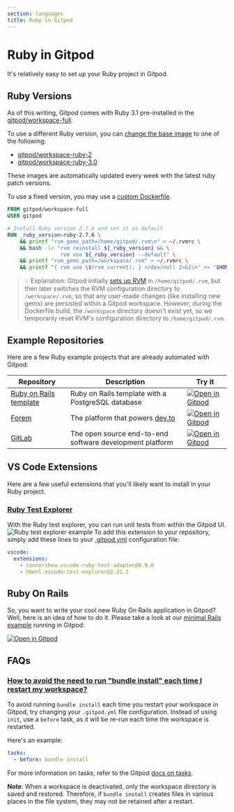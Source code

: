 ```yaml
---
section: languages
title: Ruby in Gitpod
---
```


<script context="module">
  export const prerender = true;
</script>

# Ruby in Gitpod

It's relatively easy to set up your Ruby project in Gitpod.

## Ruby Versions

As of this writing, Gitpod comes with Ruby 3.1 pre-installed in the [gitpod/workspace-full](https://hub.docker.com/r/gitpod/workspace-full).

To use a different Ruby version, you can [change the base image](https://www.gitpod.io/docs/configure/workspaces/workspace-image#configure-a-public-docker-image) to one of the following:

- [gitpod/workspace-ruby-2](https://hub.docker.com/r/gitpod/workspace-ruby-2)
- [gitpod/workspace-ruby-3.0](https://hub.docker.com/r/gitpod/workspace-ruby-3.0)

These images are automatically updated every week with the latest ruby patch versions.

To use a fixed version, you may use a [custom Dockerfile](https://www.gitpod.io/docs/configure/workspaces/workspace-image#configure-a-custom-dockerfile).

```dockerfile
FROM gitpod/workspace-full
USER gitpod

# Install Ruby version 2.7.6 and set it as default
RUN _ruby_version=ruby-2.7.6 \
    && printf "rvm_gems_path=/home/gitpod/.rvm\n" > ~/.rvmrc \
    && bash -lc "rvm reinstall ${_ruby_version} && \
                 rvm use ${_ruby_version} --default" \
    && printf "rvm_gems_path=/workspace/.rvm" > ~/.rvmrc \
    && printf "{ rvm use \$(rvm current); } >/dev/null 2>&1\n" >> "$HOME/.bashrc.d/70-ruby"
```

> 💡 Explanation: Gitpod initially [sets up RVM](https://github.com/gitpod-io/workspace-images/blob/481f7600b725e0ab507fbf8377641a562a475625/chunks/lang-ruby/Dockerfile#L11-L26) in `/home/gitpod/.rvm`, but then later switches the RVM configuration directory to `/workspace/.rvm`, so that any user-made changes (like installing new gems) are persisted within a Gitpod workspace. However, during the Dockerfile build, the `/workspace` directory doesn't exist yet, so we temporarily reset RVM's configuration directory to `/home/gitpod/.rvm`.

## Example Repositories

Here are a few Ruby example projects that are already automated with Gitpod:

<div class="overflow-x-auto">

| Repository                                                           | Description                                              | Try it                                                                                                                          |
| -------------------------------------------------------------------- | -------------------------------------------------------- | ------------------------------------------------------------------------------------------------------------------------------- |
| [Ruby on Rails template](https://github.com/gitpod-io/ruby-on-rails) | Ruby on Rails template with a PostgreSQL database        | [![Open in Gitpod](https://gitpod.io/button/open-in-gitpod.svg)](https://gitpod.io/#https://github.com/gitpod-io/ruby-on-rails) |
| [Forem](https://github.com/forem/forem)                              | The platform that powers [dev.to](https://dev.to)        | [![Open in Gitpod](https://gitpod.io/button/open-in-gitpod.svg)](https://gitpod.io/#https://github.com/forem/forem)             |
| [GitLab](https://gitlab.com/gitlab-org/gitlab)                       | The open source end-to-end software development platform | [![Open in Gitpod](https://gitpod.io/button/open-in-gitpod.svg)](https://gitpod.io/#https://gitlab.com/gitlab-org/gitlab)       |

 </div>

## VS Code Extensions

Here are a few useful extensions that you'll likely want to install in your Ruby project.

### [Ruby Test Explorer](https://marketplace.visualstudio.com/items?itemName=connorshea.vscode-ruby-test-adapter)

With the Ruby test explorer, you can run unit tests from within the Gitpod UI.
![Ruby test explorer example](../../../static/images/docs/ruby_test_ui.png)
To add this extension to your repository, simply add these lines to your [.gitpod.yml](/docs/references/gitpod-yml) configuration file:

```yml
vscode:
  extensions:
    - connorshea.vscode-ruby-test-adapter@0.9.0
    - hbenl.vscode-test-explorer@2.21.1
```

## Ruby On Rails

So, you want to write your cool new Ruby On Rails application in Gitpod? Well, here is an idea of how to do it. Please take a look at our [minimal Rails example](https://github.com/gitpod-io/Gitpod-Ruby-On-Rails) running in Gitpod:

[![Open in Gitpod](https://gitpod.io/button/open-in-gitpod.svg)](https://gitpod.io/#https://github.com/gitpod-io/Gitpod-Ruby-On-Rails)

## FAQs

### [How to avoid the need to run "bundle install" each time I restart my workspace?](https://discord.com/channels/816244985187008514/1082108211936645182)

To avoid running `bundle install` each time you restart your workspace in Gitpod, try changing your `.gitpod.yml` file configuration. Instead of using `init`, use a `before` task, as it will be re-run each time the workspace is restarted.

Here's an example:

```yml
tasks:
  - before: bundle install
```

For more information on tasks, refer to the Gitpod [docs on tasks](https://www.gitpod.io/docs/configure/workspaces/tasks).

**Note**: When a workspace is deactivated, only the workspace directory is saved and restored. Therefore, if `bundle install` creates files in various places in the file system, they may not be retained after a restart.
